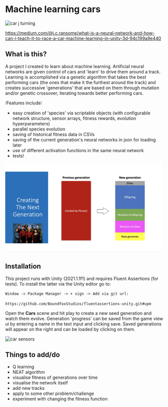 # Machine learning cars

![car j turning](Presentation/j-turn-fail.gif)

https://medium.com/@j.c.ransome/what-is-a-neural-network-and-how-can-i-teach-it-to-race-a-car-machine-learning-in-unity-3d-94c199a9e440


## What is this? 

A project I created to learn about machine learning. Artificial neural networks are given control of cars and 'learn' to drive them around a track. Learning is accomplished via a genetic algorithm that takes the best performing cars (the ones that make it the furthest around the track) and creates successive 'generations' that are based on them through mutation and/or genetic crossover, iterating towards better performing cars.

❕Features include❕
- easy creation of 'species' via scriptable objects (with configurable network structure, sensor arrays, fitness rewards, evolution hyperparameters)
- parallel species evolution
- saving of historical fitness data in CSVs 
- saving of the current generation's neural networks in json for loading later
- use of different activation functions in the same neural network
- tests!


![creating the next generation](Presentation/TNG.jpg)

## Installation

This project runs with Unity (2021.1.1f1) and requires Fluent Assertions (for tests). To install the latter via the Unity editor go to:

``` 
Window -> Package Manager -> + sign -> Add via git url:

https://github.com/BoundfoxStudios/fluentassertions-unity.git#upm 
```

Open the **Cars** scene and hit play to create a new seed generation and watch them evolve. Generation 'progress' can be saved from the game view ui by entering a name in the text input and clicking save. Saved generations will appear on the right and can be loaded by clicking on them.

![car sensors](Presentation/car-sensors.gif)
## Things to add/do
- Q learning
- NEAT algorithm
- visualise fitness of generations over time
- visualise the network itself
- add new tracks
- apply to some other problem/challenge
- experiment with changing the fitness function
